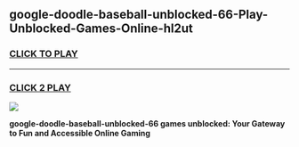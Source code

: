 
## google-doodle-baseball-unblocked-66-Play-Unblocked-Games-Online-hl2ut
<h3>
<a href="https://premium76.site?title=google-doodle-baseball-unblocked-66&ref=24A">CLICK TO PLAY</a></h3>
<hr>

<h3>
<a href="https://premium76.site?title=google-doodle-baseball-unblocked-66&ref=24A">CLICK 2 PLAY</a>
  
</h3>

<a href="https://premium76.site?title=google-doodle-baseball-unblocked-66&ref=24A"><img src="https://clearcache.store/games.png"></a>


**google-doodle-baseball-unblocked-66 games unblocked: Your Gateway to Fun and Accessible Online Gaming**
